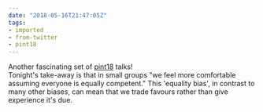 ```yaml
---
date: "2018-05-16T21:47:05Z"
tags:
- imported
- from-twitter
- pint18
---
```

Another fascinating set of [pint18](/tags/pint18) talks!\
Tonight's take-away is that in small groups "we feel more comfortable assuming everyone is equally competent." This 'equality bias', in contrast to many other biases, can mean that we trade favours rather than give experience it's due.

